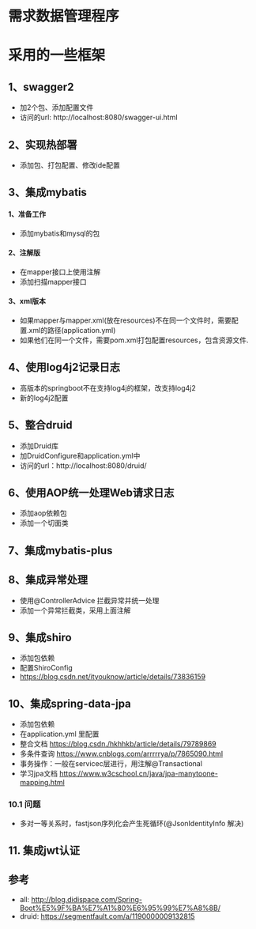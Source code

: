 # 需求数据管理程序





# 采用的一些框架
## 1、swagger2
- 加2个包、添加配置文件
- 访问的url: http://localhost:8080/swagger-ui.html

## 2、实现热部署
- 添加包、打包配置、修改ide配置

## 3、集成mybatis

#### 1、准备工作
- 添加mybatis和mysql的包

#### 2、注解版
- 在mapper接口上使用注解
- 添加扫描mapper接口

#### 3、xml版本
- 如果mapper与mapper.xml(放在resources)不在同一个文件时，需要配置.xml的路径(application.yml)
- 如果他们在同一个文件，需要pom.xml打包配置resources，包含资源文件.

## 4、使用log4j2记录日志
- 高版本的springboot不在支持log4j的框架，改支持log4j2
- 新的log4j2配置

## 5、整合druid
- 添加Druid库
- 加DruidConfigure和application.yml中
- 访问的url：http://localhost:8080/druid/

## 6、使用AOP统一处理Web请求日志
- 添加aop依赖包
- 添加一个切面类

## 7、集成mybatis-plus

## 8、集成异常处理
- 使用@ControllerAdvice 拦截异常并统一处理
- 添加一个异常拦截类，采用上面注解

## 9、集成shiro
- 添加包依赖
- 配置ShiroConfig
- https://blog.csdn.net/ityouknow/article/details/73836159

## 10、集成spring-data-jpa
- 添加包依赖
- 在application.yml 里配置
- 整合文档  https://blog.csdn./hkhhkb/article/details/79789869
- 多条件查询 https://www.cnblogs.com/arrrrrya/p/7865090.html
- 事务操作：一般在servicec层进行，用注解@Transactional
- 学习jpa文档  https://www.w3cschool.cn/java/jpa-manytoone-mapping.html
### 10.1 问题
- 多对一等关系时，fastjson序列化会产生死循环(@JsonIdentityInfo 解决)

## 11. 集成jwt认证
## 参考
- all: http://blog.didispace.com/Spring-Boot%E5%9F%BA%E7%A1%80%E6%95%99%E7%A8%8B/
- druid: https://segmentfault.com/a/1190000009132815